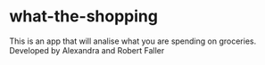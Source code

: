 # what-the-shopping

This is an app that will analise what you are spending on groceries. Developed by Alexandra and Robert Faller